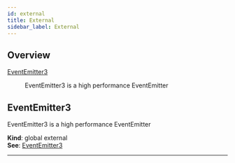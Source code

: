 ```yaml
---
id: external
title: External
sidebar_label: External
---
```


## Overview

<dl>
<dt><a href="#external_EventEmitter3">EventEmitter3</a></dt>
  <dd><p>EventEmitter3 is a high performance EventEmitter</p>
</dd>
  </dl>

<a name="external_EventEmitter3"></a>

## EventEmitter3
EventEmitter3 is a high performance EventEmitter

**Kind**: global external  
**See**: [EventEmitter3](https://github.com/primus/eventemitter3)  

* * *

